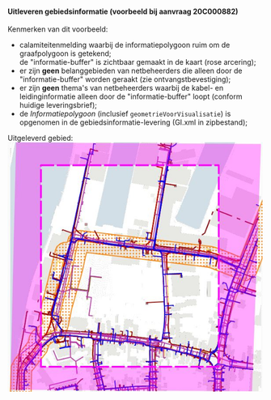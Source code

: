 #### Uitleveren gebiedsinformatie (voorbeeld bij aanvraag 20C000882)

Kenmerken van dit voorbeeld:
- calamiteitenmelding waarbij de informatiepolygoon ruim om de graafpolygoon is getekend;  \
de "informatie-buffer" is zichtbaar gemaakt in de kaart (rose arcering);
- er zijn **geen** belanggebieden van netbeheerders die alleen door de "informatie-buffer" worden geraakt (zie ontvangstbevestiging);
- er zijn **geen** thema's van netbeheerders waarbij de kabel- en leidinginformatie alleen door de "informatie-buffer" loopt (conform huidige leveringsbrief);
- de _Informatiepolygoon_ (inclusief `geometrieVoorVisualisatie`) is opgenomen in de gebiedsinformatie-levering (GI.xml in zipbestand);

Uitgeleverd gebied:  \
![aanvraag 20C000882 (met informatiepolygoon)](../images/aanvraag_20C000882_1-G-met-I.jpg "aanvraag 20C000882")